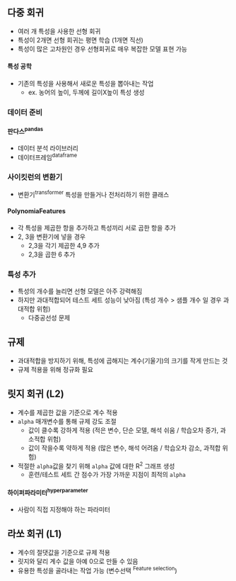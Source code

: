 ## 다중 회귀
- 여러 개 특성을 사용한 선형 회귀
- 특성이 2개면 선형 회귀는 평면 학습 (1개면 직선)
- 특성이 많은 고차원인 경우 선형회귀로 매우 복잡한 모델 표현 가능
#### 특성 공학
- 기존의 특성을 사용해서 새로운 특성을 뽑아내는 작업
  - ex. 농어의 높이, 두께에 길이X높이 특성 생성
### 데이터 준비
#### 판다스<sup>pandas</sup>
- 데이터 분석 라이브러리
- 데이터프레임<sup>dataframe</sup>
### 사이킷런의 변환기
- 변환기<sup>transformer</sup> 특성을 만들거나 전처리하기 위한 클래스
#### PolynomiaFeatures
- 각 특성을 제곱한 항을 추가하고 특성끼리 서로 곱한 항을 추가
- 2, 3을 변환기에 넣을 경우
  - 2,3을 각기 제곱한 4,9 추가
  - 2,3을 곱한 6 추가
### 특성 추가
- 특성의 개수를 늘리면 선형 모델은 아주 강력해짐
- 하지만 과대적합되어 테스트 세트 성능이 낮아짐 (특성 개수 > 샘플 개수 일 경우 과대적합 위험)
  - 다중공선성 문제

## 규제
- 과대적합을 방지하기 위해, 특성에 곱해지는 계수(기울기)의 크기를 작게 만드는 것
- 규제 적용을 위해 정규화 필요

## 릿지 회귀 (L2)
- 계수를 제곱한 값을 기준으로 계수 적용
- `alpha` 매개변수를 통해 규제 강도 조절
  - 값이 클수록 강하게 적용 (적은 변수, 단순 모델, 해석 쉬움 / 학습오차 증가, 과소적합 위험)
  - 값이 작을수록 약하게 적용 (많은 변수, 해석 어려움 / 학습오차 감소, 과적합 위험)
- 적절한 `alpha`값을 찾기 위해 `alpha` 값에 대한 R<sup>2</sup> 그래프 생성
  - 훈련/테스트 세트 간 점수가 가장 가까운 지점이 최적의 `alpha`
#### 하이퍼파라미터<sup>hyperparameter</sup>
- 사람이 직접 지정해야 하는 파라미터

## 라쏘 회귀 (L1)
- 계수의 절댓값을 기준으로 규제 적용
- 릿지와 달리 계수 값을 아예 0으로 만들 수 있음
- 유용한 특성을 골라내는 작업 가능 (변수선택 <sup>Feature selection</sup>)
